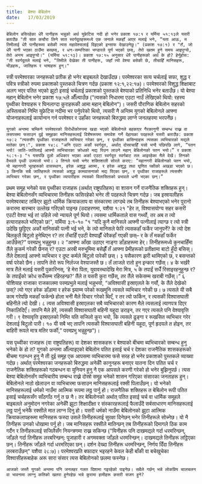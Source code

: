 ```yaml
---
title:  बेश्या बेबिलोन
date:   17/03/2019
---
```


`बेबिलोन बसिरहेका धेरै पानीहरू भन्नुको अर्थ युफ्रेटिस नदी हो भनेर प्रकाश १७:१ र यर्मिया ५१:१३ले यसरी बताउँछ "ती सात कचौरा लिने सात स्वर्गदूतहरूमध्ये एक जनाले मकहाँ आएर मलाई भने, “यता आऊ, म तिमीलाई धेरै पानीहरूमा बसेकी त्यस महावेश्यालाई दिइएको इन्साफ देखाउनेछु।" (प्रकाश १७:१) र "तँ, जो धेरै पानी भएका ठाउँमा बस्छस्, र धन-सम्पत्तिका भण्डारले पूर्ण भएको छस्, तेरो खतम हुने समय आइपुग्यो, तेरो अन्त्य आइपुग्यो।" (यर्मिया ५१:१३)। प्रकाश १७:१५ अनुसार धेरै पानीहरूको अर्थ के हो? हेर्नुहोस: "ती स्वर्गदूतले मलाई भने, “तिमीले देखेका ती पानीहरू, जहाँ त्यो वेश्या बसेकी छे, तीचाहिँ मानिसहरू, भीड़हरू, जातिहरू र भाषाहरू हुन्।"`

स्त्री परमेश्वरका जनहरूको प्रतीक हो भनेर बाइबलले देखाउँदछ। परमेश्वरका सत्य चर्चलाई सफा, शुद्ध र पवित्र स्त्रीको रुपमा प्रकाशको पुस्तकले चित्रण गर्दछ (प्रकाश १२:१,२२:१७)। परमेश्वरको विशुद्ध शिक्षाबाट अलग भएर पतित भएको झुटो इसाई चर्चलाई प्रकाशको पुस्तकले बेश्याको प्रतिनिधि भनेर बताउँछ। यो बेश्या महान् बेबिलोन भनेर प्रकाश १७:५ले औँल्याउँछ ("त्यसको निधारमा एउटा नाउँ लेखिएको थियो: रहस्य पृथ्वीका वेश्याहरू र घिनलाग्दा कुराहरूकी आमा महान् बेबिलोन")। जसरी पौराणिक बेबिलोन सहरको अस्तित्वको निम्ति युफ्रेटिस नदीमा भर पर्नुपरेको थियो, त्यसरी नै अन्तिम युगको बेबिलोनले आफ्ना योजनाहरूलाई कार्यान्वन गर्न परमेश्वर र उहाँका जनहरूको बिरुद्धमा लाग्ने जनलहरमा भरपर्नेछ।

`युगको अन्तमा चम्किने परमेश्वरको विरोधीकोरुपमा खडा भएको बेबिलोनले बहकाएर गैरकानुनी सम्बन्ध राख्न वा लसपसमा फसाउन दुई समूहका मानिसहरूलाई विशेषरूपमा समावेश गर्ने देहायका पदहरूले यसरी बताउँछ: प्रकाश १७:२ "त्यससँग पृथ्वीका राजाहरूले व्यभिचार गरेका छन्, र पृथ्वीका बासिन्दाहरू त्यसका व्यभिचारको मद्यले मातेका छन्।", प्रकाश १४:८ "अनि एउटा अर्को स्वर्गदूत, अर्थात् दोस्राचाहिँ यसो भन्दै पछिपछि लागे, “पतन भयो! जाति-जातिलाई आफ्नो व्यभिचारका क्रोधको मद्य पिउन लाउने महान् बेबिलोनको पतन भयो।” र प्रकाश १८:१-३ "१ यसपछि ठूलो अधिकार भएका अर्का एउटा स्वर्गदूत स्वर्गबाट तल आइरहेका मैले देखें। तिनको वैभवले पृथ्वी उज्यालो भयो। २ तिनले यसो भनेर शक्तिशाली सोरले कराए: “महानगरी बेबिलोनको पतन भयो, यो महानगरी भूतहरूको वासस्थान, हरेक अशुद्ध आत्मा, र हरेक अशुद्ध तथा घृणित पक्षीको अखड़ा भएको छ। ३ किनकि सबै जातिहरूले त्यसको अशुद्ध कामवासनाको मद्य पिएका छन्, र पृथ्वीका राजाहरूले त्यससँग व्यभिचार गरेका छन्, र पृथ्वीका व्यापारीहरू त्यसको विलासिताको प्रभावले धनी भएका छन्।” `

प्रथम समूह भनेको यस पृथ्वीका राजाहरू (अर्थात् राष्ट्रपतिहरू) वा शासन गर्ने राजनैतिक शक्तिहरू हुन्। बेश्या बेबिलोनसँग व्यभिचारमा तिनीहरू फसिरहेको भनेर ती पदहरूले चित्रण गर्दछ। जब इस्रायलीहरू परमेश्वरबाट तर्किएर झुटो धार्मिक क्रियाकलाप वा संस्कारमा लाग्दथे तब तिनीहरू बेश्याभएको भनेर पुरानो करारमा बारम्बार उल्लेख गरिएको पाइन्छ (उदाहरणमा, यशैया १:२१ "हेर त, विश्वासयोग्य सहर कसरी एउटी वेश्या भई त! उहिले त्यो न्यायले पूर्ण थियो। त्यसमा धार्मिकताले वास गर्थ्यो, तर अब त त्यो हत्याराहरूले भरिएको छ!", यर्मिया ३:१-१० "१ “यदि कुनै मानिसले आफ्नी पत्नीलाई त्याग्छ र त्यो स्त्री उदेखि छुट्टिएर अर्को मानिसकी पत्नी भई भने, के त्यो मानिसले फेरि त्यसकहाँ फर्केर जानुपर्ने? के त्यो देश बिलकुलै बिटुलो हुनेथिएन र? तर तँचाहिँ एउटी वेश्याझैँ धेरैकहाँ गएकी छस्– र के तँ मकहाँ फर्केर आउँछेस्?” परमप्रभु भन्नुहुन्छ। २ “आफ्ना आँखा उठाएर नाङ्गा डाँड़ाहरूमा हेर्। तिनीहरूमध्ये कुनचाहिँमा तैंले कुकर्म गरेकी छैनस् र? एउटा अरबी मरुभूमिमा बसेझैँ तँ आफ्ना प्रेमीहरूको प्रतीक्षामा बाटो हुँदो बसिस्। तैंले देशलाई आफ्नो व्यभिचार र दुष्ट कर्मले बिटुलो पारेकी छस्। ३ यसैकारण झरी थामिएको छ, र बसन्तको वर्षा परेको छैन। तापनि तेरो रूप निर्लज्ज वेश्याजस्तै छ। तँ लाजले रातो हुन इन्कार गर्छेस्। ४ के भर्खरै मात्र तैंले मलाई यसरी पुकारिनस्, ‘हे मेरा पिता, युवावस्थादेखि मेरा मित्र, ५ के तपाईं सधैँ रिसाइरहनुहुन्छ र? के तपाईंको क्रोध सधैँसम्म रहिरहन्छ?’ तैंले त यसरी कुरा गर्छेस्, तर तैंले सकेसम्म खराबी गर्छेस्।”  ६ योशियाह राजाका राजकालमा परमप्रभुले मलाई भन्नुभयो, “अविश्वासी इस्राएलले के गर्यो, के तैंले देखेको छस्? त्यो गएर हरेक डाँड़ामा र हरेक झ्याम्म परेको रूखमुनि त्यसले व्यभिचार गरेकी छ। ७ त्यसले यी सबै काम गरेपछि मकहाँ फर्कन्छे होला भनी मैले विचार गरेको थिएँ, र तर त्यो फर्किन, र त्यसकी विश्वासघाती बहिनीले त्यो देखी। ८ त्यस अविश्वासी इस्राएलका सबै व्यभिचारको कारण मैले त्यसलाई त्यागपत्र दिएर निकालिदिएँ। तापनि मैले हेरें, त्यसकी विश्वासघाती बहिनी यहूदा डराइन, तर गएर त्यसले पनि वेश्यावृत्ति गरी। ९ वेश्यावृत्ति इस्राएलको निम्ति यति सजिलो कुरा भयो, कि त्यसले ढुङ्गा र रूखसित व्यभिचार गरेर देशलाई बिटुलो पारी। १० यी सबै भए तापनि त्यसकी विश्वासघाती बहिनी यहूदा, पूर्ण हृदयले त होइन, तर बाहिरी रूपले मात्र मतिर फर्की,” परमप्रभु भन्नुहुन्छ")।

यस पृथ्वीका राजाहरू (वा राष्ट्रपतिहरू) वा देशका शासकहरू र बेश्याको बीचमा ब्यभिचारको सम्बन्ध हुनु भनेको के हो त? युगको अन्तमा औँल्याइएको बेबिलोन पतित इसाई चर्च र देशका राजनैतिक शासकहरूको बीचमा गठन्धन हुनु नै ती दुई समूह एक आपसमा व्यभिचारमा फसे सरह हो भनेर प्रकाशको पुस्तकले व्याख्या गर्दछ। अर्थात् परमेश्वरका जनहरूको बिरुद्धमा अनेकौँ कानुनहरू बनाएर यातना दिन पतित चर्च र राजनैतिक शक्तिहरूको गठबन्धन वा युनियन हुनु नै एक आपसले करणी गरेको हो भनेर बुझिनुपर्छ। त्यस बेश्या बेबिलोनसँग व्यभिचारीय सम्बन्ध राख्ने दोस्रो समूह भनेको शासन गरिएका संसारका जनताहरू हुन्। बेबिलोनले नाठो खेलाउन वा व्यभिचारमा फसाउन मानिसहरूलाई रक्सी पिलाउँछन्। यो भनेको मानिसहरूलाई धर्मको नाउँमा आत्मिक रूपमा लठ्ठ पार्नु हो। राजनैतिक शक्तिहरू त बेबिलोन रूपी पतित इसाई चर्चहरूसँग साँठगाँठ गर्नु त छ नै। तर बेबिलोनको अर्थात् पतित इसाई चर्च वा धार्मिक समूहले बाइबलले अनुमोदन नगरेका अनेकौँ झुटा शिक्षादीक्षा र संस्कारहरूलाई फैलाउँदै सर्बसाधारण मानिसहरूलाई लठ्ठ पार्नु भनेकै रक्सीले मात लाग्न दिनु हो। यसरी धर्मको नाउँमा बेबिलोनको झुटा आत्मिक क्रियाकलापहरूमा मानिसहरू फस्दा उसले तिनीहरूलाई सुरक्षा दिनेछन् भनेर तिनीहरूले सोच्नेछ। यो नै तिनीहरू उनको धोखामा पर्नु हो। जब मानिसहरू रक्सीले मातिन्छन् तब तिनीहरूको दिमागले ठिक काम गर्दैन र तिनीहरूलाई सजिलैसँग नियन्त्रणमा राख्न सकिन्छ ("यिनीहरू पनि दाखमद्यले गर्दा धरमरिन्छन्, जाँड़ले गर्दा तिनीहरू लरबरिन्छन्: पूजाहारी र अगमवक्ता जाँड़ले धरमरिन्छन्। दाखमद्यले तिनीहरू लट्ठिएका छन्। तिनीहरू जाँड़ले गर्दा धरमरिएका छन्। दर्शन देख्दा तिनीहरू धरमरिन्छन्, निर्णय दिँदा तिनीहरू लरबराउँछन्" यशैया २८:७)। परमेश्वरप्रति बफादार भइरहने केवल केही बाँकी वा बचेखुचेका विश्वासीहरूबाहेक अरू सारा संसार त्यस बेबिलोनको छलमा फस्नेछ।

`आजको जस्तै युगको अन्तमा पनि जनलहर गलत दिशामा गइरहेको पाइनेछ। सबैले गर्छन् भन्ने लोकप्रिय चालचलन वा भावनामा लाग्नु कतिको खतरा हुनेरहेछ भन्ने कुरामा हामीहरू कसरी सजग हुने?`